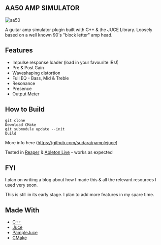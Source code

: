 ## AA50 AMP SIMULATOR
![aa50](https://github.com/joeloftusdev/aa50-amp-sim/assets/152509645/1fa6c6f4-5c75-49bb-9881-0957f77bba23)

A guitar amp simulator plugin built with C++ & the JUCE Library. Loosely based on a well known 90's "block letter" amp head.

## Features
* Impulse response loader (load in your favourite IRs!)
* Pre & Post Gain
* Waveshaping distortion
* Full EQ - Bass, Mid & Treble
* Resonance
* Presence
* Output Meter

## How to Build
```
git clone
Download CMake  
git submodule update --init             
build
```
More info here (https://github.com/sudara/pamplejuce)

Tested in [Reaper](https://www.reaper.fm/) & [Ableton Live](https://www.ableton.com/) - works as expected

## FYI
I plan on writing a blog about how I made this & all the relevant resources  I used very soon.

This is still in its early stage. I plan to add more features in my spare time.

## Made With
* [C++](https://isocpp.org/)
* [Juce](https://juce.com/)
* [PampleJuce](https://github.com/sudara/pamplejuce)
* [CMake](https://cmake.org/)
